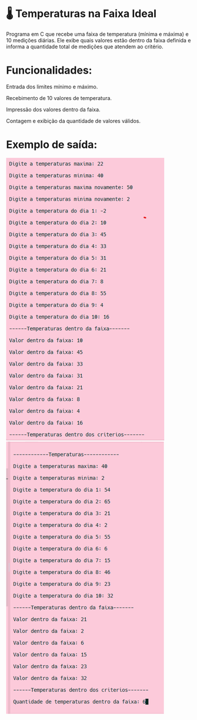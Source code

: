 # 🌡️ Temperaturas na Faixa Ideal

Programa em C que recebe uma faixa de temperatura (mínima e máxima) e 10 medições diárias. Ele exibe quais valores estão dentro da faixa definida e informa a quantidade total de medições que atendem ao critério.

# Funcionalidades:
Entrada dos limites mínimo e máximo.

Recebimento de 10 valores de temperatura.

Impressão dos valores dentro da faixa.

Contagem e exibição da quantidade de valores válidos.

# Exemplo de saída:

![Resultado do programa](imagens/imagem2.png)
![Resultado do programa](imagens/imagem1.png)

